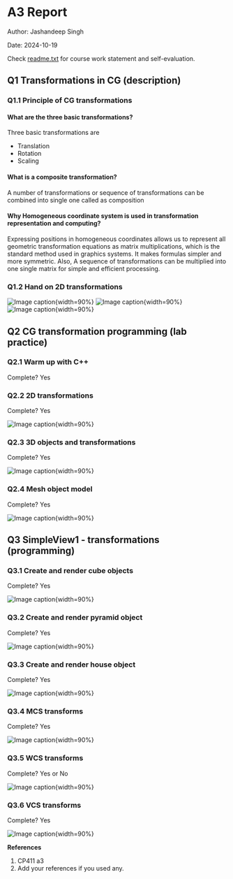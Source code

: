 # A3 Report

Author: Jashandeep Singh 

Date: 2024-10-19

Check [readme.txt](readme.txt) for course work statement and self-evaluation. 
  
## Q1 Transformations in CG (description)


### Q1.1 Principle of CG transformations

#### What are the three basic transformations?
Three basic transformations are

- Translation
- Rotation
- Scaling

#### What is a composite transformation?
A number of transformations or sequence of transformations can be combined into single one called as composition


#### Why Homogeneous coordinate system is used in transformation representation and computing?
Expressing positions in homogeneous coordinates allows us to represent all
geometric transformation equations as matrix multiplications, which is the standard method used in graphics systems. It makes formulas simpler and more symmetric. Also, A sequence of transformations can be multiplied into one single matrix for simple and efficient processing.

### Q1.2 Hand on 2D transformations

![Image caption](images/img1.png){width=90%}
![Image caption](images/img2.png){width=90%}
![Image caption](images/img3.png){width=90%}



## Q2 CG transformation programming (lab practice)


### Q2.1 Warm up with C++ 

Complete? Yes 

### Q2.2 2D transformations 

Complete? Yes

<!--If you answer Yes, insert one or more screenshot images to show the completion.-->

![Image caption](images/img4.png){width=90%}

<!-- If No, add a short description to describe the issues encountered.-->

### Q2.3 3D objects and transformations 

Complete? Yes  

<!--If you answer Yes, insert one or more screenshot images to show the completion.-->

![Image caption](images/img5.png){width=90%}

<!-- If No, add a short description to describe the issues encountered.-->

### Q2.4 Mesh object model 

Complete? Yes 
<!--If you answer Yes, insert one or more screenshot images to show the completion.-->

![Image caption](images/img6.png){width=90%}

<!-- If No, add a short description to describe the issues encountered.-->


## Q3 SimpleView1 - transformations (programming)


### Q3.1 Create and render cube objects

Complete? Yes

<!--If you answer Yes, insert one or more screenshot images to show the completion. -->

![Image caption](images/img8.png){width=90%}

<!--If No, add a short description to describe the issues encountered.-->


### Q3.2 Create and render pyramid object

Complete? Yes  

<!--If you answer Yes, insert one or more screenshot images to show the completion. -->

![Image caption](images/img7.png){width=90%}

<!--If No, add a short description to describe the issues encountered.-->


### Q3.3 Create and render house object

Complete? Yes 

<!--If you answer Yes, insert one or more screenshot images to show the completion. -->

![Image caption](images/img9.png){width=90%}

<!--If No, add a short description to describe the issues encountered.-->


### Q3.4 MCS transforms

Complete? Yes 

<!--If you answer Yes, insert one or more screenshot images to show the completion. -->

![Image caption](images/img10.png){width=90%}

<!--If No, add a short description to describe the issues encountered.-->


### Q3.5 WCS transforms

Complete? Yes or No 

<!--If you answer Yes, insert one or more screenshot images to show the completion. -->

![Image caption](images/img11.png){width=90%}

<!--If No, add a short description to describe the issues encountered.-->


### Q3.6 VCS transforms

Complete? Yes

<!--If you answer Yes, insert one or more screenshot images to show the completion. -->

![Image caption](images/img12.png){width=90%}

<!--If No, add a short description to describe the issues encountered.-->




**References**

1. CP411 a3
2. Add your references if you used any. 
